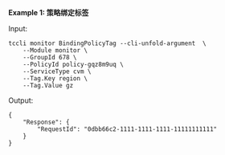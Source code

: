 **Example 1: 策略绑定标签**



Input: 

```
tccli monitor BindingPolicyTag --cli-unfold-argument  \
    --Module monitor \
    --GroupId 678 \
    --PolicyId policy-gqz8m9uq \
    --ServiceType cvm \
    --Tag.Key region \
    --Tag.Value gz
```

Output: 
```
{
    "Response": {
        "RequestId": "0dbb66c2-1111-1111-1111-11111111111"
    }
}
```

